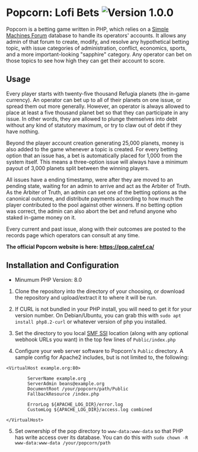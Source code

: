 # Popcorn: Lofi Bets ![Version 1.0.0](https://img.shields.io/badge/Version-1.0.0-0099ff)

Popcorn is a betting game written in PHP, which relies on a [Simple Machines Forum](https://www.simplemachines.org/) database to handle its operators' accounts. It allows any admin of that forum to create, modify, and resolve any hypothetical betting topic, with issue categories of administration, conflict, economics, sports, and a more important-looking "sapphire" category. Any operator can bet on those topics to see how high they can get their account to score.

## Usage
Every player starts with twenty-five thousand Refugia planets (the in-game currency). An operator can bet up to all of their planets on one issue, or spread them out more generally. However, an operator is always allowed to place at least a five thousand planet bet so that they can participate in any issue. In other words, they are allowed to plunge themselves into debt without any kind of statutory maximum, or try to claw out of debt if they have nothing.

Beyond the player account creation generating 25,000 planets, money is also added to the game whenever a topic is created. For every betting option that an issue has, a bet is automatically placed for 1,000 from the system itself. This means a three-option issue will always have a minimum payout of 3,000 planets split between the winning players.

All issues have a ending timestamp, were after they are moved to an pending state, waiting for an admin to arrive and act as the Arbiter of Truth. As the Arbiter of Truth, an admin can set one of the betting options as the canonical outcome, and distribute payments according to how much the player contributed to the pool against other winners. If no betting option was correct, the admin can also abort the bet and refund anyone who staked in-game money on it.

Every current and past issue, along with their outcomes are posted to the records page which operators can consult at any time.

**The official Popcorn website is here: https://pop.calref.ca/**

## Installation and Configuration

- Minumum PHP Version: 8.0

1. Clone the repository into the directory of your choosing, or download the repository and upload/extract it to where it will be run.

2. If CURL is not bundled in your PHP install, you will need to get it for your version number. On Debian/Ubuntu, you can grab this with `sudo apt install php8.2-curl` or whatever version of php you installed.

3. Set the directory to you local [SMF SSI](https://wiki.simplemachines.org/smf/SSI_FAQ_Basic) location (along with any optional webhook URLs you want) in the top few lines of `Public/index.php`

4. Configure your web server software to Popcorn's `Public` directory. A sample config for Apache2 includes, but is not limited to, the following:

```
<VirtualHost example.org:80>

        ServerName example.org
        ServerAdmin beans@example.org
        DocumentRoot /your/popcorn/path/Public
        FallbackResource /index.php

        ErrorLog ${APACHE_LOG_DIR}/error.log
        CustomLog ${APACHE_LOG_DIR}/access.log combined

</VirtualHost>
```

5. Set ownership of the pop directory to `www-data:www-data` so that PHP has write access over its database. You can do this with `sudo chown -R www-data:www-data /your/popcorn/path`
